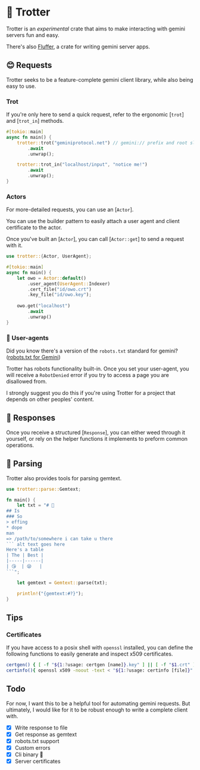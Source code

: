 # 🎠 Trotter
Trotter is an *experimental* crate that aims to make
interacting with gemini servers fun and easy.

There's also [Fluffer](https://docs.rs/fluffer), a crate for writing gemini server apps.

## 😊 Requests
Trotter seeks to be a feature-complete gemini client
library, while also being easy to use.

### Trot
If you're only here to send a quick request, refer to the
ergonomic [`trot`] and [`trot_in`] methods.

``` rust
#[tokio::main]
async fn main() {
    trotter::trot("geminiprotocol.net") // gemini:// prefix and root slash can be elided
        .await
        .unwrap();

    trotter::trot_in("localhost/input", "notice me!")
        .await
        .unwrap();
}
```

### Actors
For more-detailed requests, you can use an [`Actor`].

You can use the builder pattern to easily attach a user
agent and client certificate to the actor.

Once you've built an [`Actor`], you can call [`Actor::get`]
to send a request with it.

``` rust
use trotter::{Actor, UserAgent};

#[tokio::main]
async fn main() {
    let owo = Actor::default()
        .user_agent(UserAgent::Indexer)
        .cert_file("id/owo.crt")
        .key_file("id/owo.key");
        
    owo.get("localhost")
        .await
        .unwrap()
}
```

### 🤖 User-agents
Did you know there's a version of the `robots.txt` standard
for gemini? ([robots.txt for Gemini](https://geminiprotocol.net/docs/companion/robots.gmi))

Trotter has robots functionality built-in. Once you set your
user-agent, you will receive a `RobotDenied` error if you
try to access a page you are disallowed from.

I strongly suggest you do this if you're using Trotter for a
project that depends on other peoples' content.

## 🎁 Responses
Once you receive a structured [`Response`], you can either
weed through it yourself, or rely on the helper functions it
implements to preform common operations.

## 📖 Parsing
Trotter also provides tools for parsing gemtext. 

``` rust
use trotter::parse::Gemtext;

fn main() {
    let txt = "# 💎
## Is
### So
> effing
* dope
man
=> /path/to/somewhere i can take u there
``` alt text goes here
Here's a table
| The | Best |
|-----|------|
| 😘  | 😪   |
```";

    let gemtext = Gemtext::parse(txt);

    println!("{gemtext:#?}");
}
```

## Tips
### Certificates
If you have access to a posix shell with `openssl`
installed, you can define the following functions to easily
generate and inspect x509 certificates.

``` sh
certgen() { [ -f "${1:?usage: certgen [name]}.key" ] || [ -f "$1.crt" ] || ( openssl req -new -subj "/CN=$1" -x509 -newkey ec -pkeyopt ec_paramgen_curve:prime256v1 -days 3650 -nodes -out "$1.crt" -keyout "$1.key" && printf '📜 Cert generated\n' ) ;}
certinfo(){ openssl x509 -noout -text < "${1:?usage: certinfo [file]}" ;}
```

## Todo
For now, I want this to be a helpful tool for automating
gemini requests. But ultimately, I would like for it to be
robust enough to write a complete client with.

- [X] Write response to file
- [X] Get response as gemtext
- [X] robots.txt support
- [X] Custom errors
- [X] Cli binary 👀
- [X] Server certificates
